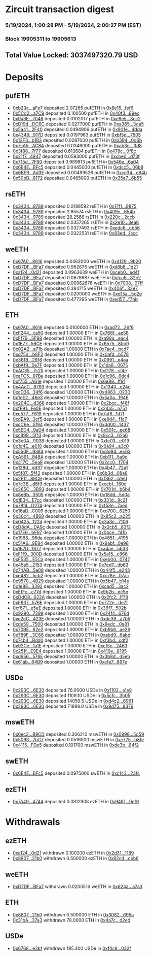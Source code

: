# Zircuit transaction digest
### 5/19/2024, 1:00:28 PM - 5/19/2024, 2:00:27 PM (EST)
### Block 19905311 to 19905613

## Total Value Locked: 3037497320.79 USD

# Deposits
## pufETH
- [0xb23c...aFe7](https://etherscan.io/address/0xb23cc63FCD812df17654731654a90BdC760daFe7) deposited 2.07265 pufETH in [0x8e15...fef6](https://etherscan.io/tx/0xb23cc63FCD812df17654731654a90BdC760daFe7)
- [0x5Cd2...a7C9](https://etherscan.io/address/0x5Cd253118c9dee3ffF626B4214967943F832a7C9) deposited 0.100500 pufETH in [0x40f3...89ec](https://etherscan.io/tx/0x5Cd253118c9dee3ffF626B4214967943F832a7C9)
- [0x9a3E...7046](https://etherscan.io/address/0x9a3E8c3E3653Cd385E7e081a3aff797e799A7046) deposited 0.0102017 pufETH in [0xe9e5...3cc2](https://etherscan.io/tx/0x9a3E8c3E3653Cd385E7e081a3aff797e799A7046)
- [0xB19d...DC6C](https://etherscan.io/address/0xB19d10322D4aa227849A60f738517CC5b4fADC6C) deposited 0.0277000 pufETH in [0xa365...3da5](https://etherscan.io/tx/0xB19d10322D4aa227849A60f738517CC5b4fADC6C)
- [0x5a41...2F40](https://etherscan.io/address/0x5a415B1f964b98257ded35C354Bad5c454662F40) deposited 0.0494906 pufETH in [0x901e...4dda](https://etherscan.io/tx/0x5a415B1f964b98257ded35C354Bad5c454662F40)
- [0x4349...917D](https://etherscan.io/address/0x4349E4a06D4Bb9836013E13F6ac7685F5FFe917D) deposited 0.0197963 pufETH in [0xbf5d...7505](https://etherscan.io/tx/0x4349E4a06D4Bb9836013E13F6ac7685F5FFe917D)
- [0x13F3...b1B3](https://etherscan.io/address/0x13F314777B0777953AcA07d05f23Da6A536Fb1B3) deposited 0.0287000 pufETH in [0xb394...0d6b](https://etherscan.io/tx/0x13F314777B0777953AcA07d05f23Da6A536Fb1B3)
- [0x7cA5...AC84](https://etherscan.io/address/0x7cA581C3bcF63f7F9b4C2ca003c8278414f0AC84) deposited 0.0346000 pufETH in [0xab3e...ffd8](https://etherscan.io/tx/0x7cA581C3bcF63f7F9b4C2ca003c8278414f0AC84)
- [0x3f88...7f77](https://etherscan.io/address/0x3f88D16044FfB80a5135a4EA08aE1B7F7d6b7f77) deposited 0.613684 pufETH in [0x478c...0f8c](https://etherscan.io/tx/0x3f88D16044FfB80a5135a4EA08aE1B7F7d6b7f77)
- [0x21f7...4947](https://etherscan.io/address/0x21f728eBb4D6f767f5b11eCFEa5b6C1896154947) deposited 0.0593000 pufETH in [0xcbe0...d73f](https://etherscan.io/tx/0x21f728eBb4D6f767f5b11eCFEa5b6C1896154947)
- [0x715d...7F90](https://etherscan.io/address/0x715d2e0643D3156A393483cDeA1a037abD2D7F90) deposited 0.989813 pufETH in [0x546e...6a04](https://etherscan.io/tx/0x715d2e0643D3156A393483cDeA1a037abD2D7F90)
- [0x6E4E...BFc5](https://etherscan.io/address/0x6E4E74cD10FAe65CA03037a83BA1423a4DCcBFc5) deposited 0.0445000 pufETH in [0xdcc5...06b8](https://etherscan.io/tx/0x6E4E74cD10FAe65CA03037a83BA1423a4DCcBFc5)
- [0x6BF9...Ad3E](https://etherscan.io/address/0x6BF9DD2a82A113Da0d9900dAE3c365cE6e54Ad3E) deposited 0.00499526 pufETH in [0xce34...e84b](https://etherscan.io/tx/0x6BF9DD2a82A113Da0d9900dAE3c365cE6e54Ad3E)
- [0x50bB...8172](https://etherscan.io/address/0x50bB320C30324E9AB630aDE4aB1250504bDF8172) deposited 0.0465000 pufETH in [0x35a7...6b55](https://etherscan.io/tx/0x50bB320C30324E9AB630aDE4aB1250504bDF8172)
## rsETH
- [0x3434...9789](https://etherscan.io/address/0x34349c5569e7B846c3558961552D2202760A9789) deposited 0.0188592 rsETH in [0x17f1...9875](https://etherscan.io/tx/0x34349c5569e7B846c3558961552D2202760A9789)
- [0x3434...9789](https://etherscan.io/address/0x34349c5569e7B846c3558961552D2202760A9789) deposited 2.85574 rsETH in [0x409e...654b](https://etherscan.io/tx/0x34349c5569e7B846c3558961552D2202760A9789)
- [0x3434...9789](https://etherscan.io/address/0x34349c5569e7B846c3558961552D2202760A9789) deposited 29.2566 rsETH in [0x220c...2ccb](https://etherscan.io/tx/0x34349c5569e7B846c3558961552D2202760A9789)
- [0x3434...9789](https://etherscan.io/address/0x34349c5569e7B846c3558961552D2202760A9789) deposited 0.0357265 rsETH in [0x2e10...3ea6](https://etherscan.io/tx/0x34349c5569e7B846c3558961552D2202760A9789)
- [0x3434...9789](https://etherscan.io/address/0x34349c5569e7B846c3558961552D2202760A9789) deposited 0.0327493 rsETH in [0xedc6...cb56](https://etherscan.io/tx/0x34349c5569e7B846c3558961552D2202760A9789)
- [0x3434...9789](https://etherscan.io/address/0x34349c5569e7B846c3558961552D2202760A9789) deposited 0.0322531 rsETH in [0x83ed...1acc](https://etherscan.io/tx/0x34349c5569e7B846c3558961552D2202760A9789)
## weETH
- [0x67A0...8616](https://etherscan.io/address/0x67A00115c1D125e04914E28840a774f9f71C8616) deposited 0.0462000 weETH in [0xd129...9b20](https://etherscan.io/tx/0x67A00115c1D125e04914E28840a774f9f71C8616)
- [0xD7DF...BFa7](https://etherscan.io/address/0xD7DF7E085214743530afF339aFC420c7c720BFa7) deposited 0.962676 weETH in [0xd8b8...1d21](https://etherscan.io/tx/0xD7DF7E085214743530afF339aFC420c7c720BFa7)
- [0xa124...0d21](https://etherscan.io/address/0xa124582e045fe0C64f18cCeaae5cD95B86240d21) deposited 0.0963639 weETH in [0xceb0...ed4f](https://etherscan.io/tx/0xa124582e045fe0C64f18cCeaae5cD95B86240d21)
- [0xD7DF...BFa7](https://etherscan.io/address/0xD7DF7E085214743530afF339aFC420c7c720BFa7) deposited 0.0678687 weETH in [0xfcc6...82e2](https://etherscan.io/tx/0xD7DF7E085214743530afF339aFC420c7c720BFa7)
- [0xD7DF...BFa7](https://etherscan.io/address/0xD7DF7E085214743530afF339aFC420c7c720BFa7) deposited 0.00962676 weETH in [0x7008...07ff](https://etherscan.io/tx/0xD7DF7E085214743530afF339aFC420c7c720BFa7)
- [0xD7DF...BFa7](https://etherscan.io/address/0xD7DF7E085214743530afF339aFC420c7c720BFa7) deposited 0.384715 weETH in [0x406f...33e7](https://etherscan.io/tx/0xD7DF7E085214743530afF339aFC420c7c720BFa7)
- [0xD7DF...BFa7](https://etherscan.io/address/0xD7DF7E085214743530afF339aFC420c7c720BFa7) deposited 0.0200000 weETH in [0xd15a...5d2e](https://etherscan.io/tx/0xD7DF7E085214743530afF339aFC420c7c720BFa7)
- [0xD7DF...BFa7](https://etherscan.io/address/0xD7DF7E085214743530afF339aFC420c7c720BFa7) deposited 0.477295 weETH in [0xed57...f7bb](https://etherscan.io/tx/0xD7DF7E085214743530afF339aFC420c7c720BFa7)
## ETH
- [0x67A0...8616](https://etherscan.io/address/0x67A00115c1D125e04914E28840a774f9f71C8616) deposited 0.0100000 ETH in [0xad72...26f6](https://etherscan.io/tx/0x67A00115c1D125e04914E28840a774f9f71C8616)
- [0xF244...ca50](https://etherscan.io/address/0xF2445548F7fd49411ada2A99E517012bB427ca50) deposited 1.00000 ETH in [0x766f...ae58](https://etherscan.io/tx/0xF2445548F7fd49411ada2A99E517012bB427ca50)
- [0xFf79...3F98](https://etherscan.io/address/0xFf792053E60D47381E7D6d8458E3272aC4123F98) deposited 1.00000 ETH in [0xa99a...eac4](https://etherscan.io/tx/0xFf792053E60D47381E7D6d8458E3272aC4123F98)
- [0x1E77...56CE](https://etherscan.io/address/0x1E7791747d5Ac2b1d1FAD1f0364c1872360856CE) deposited 1.00000 ETH in [0x6575...8bb9](https://etherscan.io/tx/0x1E7791747d5Ac2b1d1FAD1f0364c1872360856CE)
- [0x02A2...a71b](https://etherscan.io/address/0x02A2736025ff86d5a850160033fF78c8E199a71b) deposited 1.00000 ETH in [0x7ac4...bcd7](https://etherscan.io/tx/0x02A2736025ff86d5a850160033fF78c8E199a71b)
- [0xd75d...b8F2](https://etherscan.io/address/0xd75d11C52beaaf01caa14879ccd516e0d730b8F2) deposited 1.00000 ETH in [0x0afd...b578](https://etherscan.io/tx/0xd75d11C52beaaf01caa14879ccd516e0d730b8F2)
- [0x361B...2916](https://etherscan.io/address/0x361B16e604b0C473289405dea4B82A4B876f2916) deposited 1.00000 ETH in [0x0991...e4aa](https://etherscan.io/tx/0x361B16e604b0C473289405dea4B82A4B876f2916)
- [0xbAf9...0e7F](https://etherscan.io/address/0xbAf92D82A9Ae3E11dC44DD679FDA2E7950880e7F) deposited 1.00000 ETH in [0x1da8...0675](https://etherscan.io/tx/0xbAf92D82A9Ae3E11dC44DD679FDA2E7950880e7F)
- [0xAC35...7c25](https://etherscan.io/address/0xAC3580D1477B5452f4a30C68b32E657795297c25) deposited 1.00000 ETH in [0xf178...cf4e](https://etherscan.io/tx/0xAC3580D1477B5452f4a30C68b32E657795297c25)
- [0xaFC5...97Be](https://etherscan.io/address/0xaFC58f933a4B9EfaB084163e6aEDf8a74BD297Be) deposited 1.00000 ETH in [0x1c96...6dc4](https://etherscan.io/tx/0xaFC58f933a4B9EfaB084163e6aEDf8a74BD297Be)
- [0xf755...A61e](https://etherscan.io/address/0xf755d7F743160C248C4240E44eCaC10e028FA61e) deposited 1.00000 ETH in [0x6e88...ff91](https://etherscan.io/tx/0xf755d7F743160C248C4240E44eCaC10e028FA61e)
- [0x4AeC...8793](https://etherscan.io/address/0x4AeC8ae630c7d07777dB963e25794c9bE62f8793) deposited 1.00000 ETH in [0x1340...e24c](https://etherscan.io/tx/0x4AeC8ae630c7d07777dB963e25794c9bE62f8793)
- [0xcD36...34f6](https://etherscan.io/address/0xcD36779240BF354acFeF4f55e2Fc85Ac742734f6) deposited 1.00000 ETH in [0x4863...0230](https://etherscan.io/tx/0xcD36779240BF354acFeF4f55e2Fc85Ac742734f6)
- [0x1dE2...46e3](https://etherscan.io/address/0x1dE201D898D61822D5d97665d84B7d82033546e3) deposited 1.00000 ETH in [0x5a0a...1946](https://etherscan.io/tx/0x1dE201D898D61822D5d97665d84B7d82033546e3)
- [0x204C...d366](https://etherscan.io/address/0x204C9f6D086231491fe22388c7FCac1c942ad366) deposited 1.00000 ETH in [0x2bcc...f46f](https://etherscan.io/tx/0x204C9f6D086231491fe22388c7FCac1c942ad366)
- [0xfF91...Fe0E](https://etherscan.io/address/0xfF91c8E6026c73EEe861B30C309A0D40Ca1bFe0E) deposited 1.00000 ETH in [0x24a5...a751](https://etherscan.io/tx/0xfF91c8E6026c73EEe861B30C309A0D40Ca1bFe0E)
- [0xc577...F619](https://etherscan.io/address/0xc57782a5FE18870f45FbCfEF7F11D8508adbF619) deposited 1.00000 ETH in [0x7af6...1d7f](https://etherscan.io/tx/0xc57782a5FE18870f45FbCfEF7F11D8508adbF619)
- [0xdEA9...3cf5](https://etherscan.io/address/0xdEA9c535C9aAa264C07a921A175897Bb888B3cf5) deposited 1.00000 ETH in [0xe8d4...f1c7](https://etherscan.io/tx/0xdEA9c535C9aAa264C07a921A175897Bb888B3cf5)
- [0xcC6e...5f94](https://etherscan.io/address/0xcC6eb47BacC8f8A8F3CC8d4B9a82285A58C75f94) deposited 1.00000 ETH in [0x4d00...1437](https://etherscan.io/tx/0xcC6eb47BacC8f8A8F3CC8d4B9a82285A58C75f94)
- [0x5ED4...9aD4](https://etherscan.io/address/0x5ED479CC8F30a9baBdF13977A21Eb71Cd8189aD4) deposited 1.00000 ETH in [0x501c...ee68](https://etherscan.io/tx/0x5ED479CC8F30a9baBdF13977A21Eb71Cd8189aD4)
- [0xc899...5f13](https://etherscan.io/address/0xc899C370407B483D69331612839CC9c7faDd5f13) deposited 1.00000 ETH in [0x9cc3...62a6](https://etherscan.io/tx/0xc899C370407B483D69331612839CC9c7faDd5f13)
- [0x3e0A...9038](https://etherscan.io/address/0x3e0A7edD6C539093c6b683fbe58d3260A9379038) deposited 1.00000 ETH in [0xfe03...e019](https://etherscan.io/tx/0x3e0A7edD6C539093c6b683fbe58d3260A9379038)
- [0x1d4E...e010](https://etherscan.io/address/0x1d4E1d4a4580CdF9D01a105526166Aa65D68e010) deposited 1.00000 ETH in [0x0a94...a3c0](https://etherscan.io/tx/0x1d4E1d4a4580CdF9D01a105526166Aa65D68e010)
- [0x550F...9384](https://etherscan.io/address/0x550FD09F834a0808baB3B63198282300dF2F9384) deposited 1.00000 ETH in [0x3d94...ec63](https://etherscan.io/tx/0x550FD09F834a0808baB3B63198282300dF2F9384)
- [0xA591...848A](https://etherscan.io/address/0xA591540C8168dd642c2b8c146b5893c20Cd0848A) deposited 1.00000 ETH in [0xb111...5a9d](https://etherscan.io/tx/0xA591540C8168dd642c2b8c146b5893c20Cd0848A)
- [0x417C...5ea8](https://etherscan.io/address/0x417CAcF9C54A8Eb298f755A5BFca94d4D75c5ea8) deposited 1.00000 ETH in [0x2cc0...f704](https://etherscan.io/tx/0x417CAcF9C54A8Eb298f755A5BFca94d4D75c5ea8)
- [0x128d...dd37](https://etherscan.io/address/0x128d8086953DeA03a50Af63aFA786d8149A0dd37) deposited 1.00000 ETH in [0x4b47...72a1](https://etherscan.io/tx/0x128d8086953DeA03a50Af63aFA786d8149A0dd37)
- [0x5f87...5f42](https://etherscan.io/address/0x5f8711AeE07f088Cf2a4300e57653E69815F5f42) deposited 1.00000 ETH in [0x6b3d...08a8](https://etherscan.io/tx/0x5f8711AeE07f088Cf2a4300e57653E69815F5f42)
- [0x2E1f...89C9](https://etherscan.io/address/0x2E1fedecfE9D78B5286685a1870c1aa764ed89C9) deposited 1.00000 ETH in [0xf362...b1e0](https://etherscan.io/tx/0x2E1fedecfE9D78B5286685a1870c1aa764ed89C9)
- [0x7c3B...d6f9](https://etherscan.io/address/0x7c3B88529f11953d473dA46050196e7ae772d6f9) deposited 1.00000 ETH in [0xccbf...180c](https://etherscan.io/tx/0x7c3B88529f11953d473dA46050196e7ae772d6f9)
- [0x365C...3B93](https://etherscan.io/address/0x365C5E52619419ce451bcb609824E080324a3B93) deposited 1.00000 ETH in [0x701d...b6b4](https://etherscan.io/tx/0x365C5E52619419ce451bcb609824E080324a3B93)
- [0x8eBb...3505](https://etherscan.io/address/0x8eBb5ec4143955303E5C623075368d81A90B3505) deposited 1.00000 ETH in [0x18dd...5d0a](https://etherscan.io/tx/0x8eBb5ec4143955303E5C623075368d81A90B3505)
- [0x1E34...E7cc](https://etherscan.io/address/0x1E349e4bF2cbc22e8B5a22fB99F4853De280E7cc) deposited 1.00000 ETH in [0x331d...9c21](https://etherscan.io/tx/0x1E349e4bF2cbc22e8B5a22fB99F4853De280E7cc)
- [0x78f4...D274](https://etherscan.io/address/0x78f470C28dd633A37DBA121c840B72Eb68f9D274) deposited 1.00000 ETH in [0xf53e...7aed](https://etherscan.io/tx/0x78f470C28dd633A37DBA121c840B72Eb68f9D274)
- [0x16aD...C009](https://etherscan.io/address/0x16aDd2cf32e15E186D2486ADdDF187DbE91bC009) deposited 1.00000 ETH in [0xd700...6250](https://etherscan.io/tx/0x16aDd2cf32e15E186D2486ADdDF187DbE91bC009)
- [0x30c4...4B68](https://etherscan.io/address/0x30c4652D5E8f63Ff729562A6981C7A78c1d14B68) deposited 1.00000 ETH in [0x85c2...a225](https://etherscan.io/tx/0x30c4652D5E8f63Ff729562A6981C7A78c1d14B68)
- [0x0425...122d](https://etherscan.io/address/0x042504C09B4Ee54a38FA7bfc41a09E6634aa122d) deposited 1.00000 ETH in [0x3a3c...7106](https://etherscan.io/tx/0x042504C09B4Ee54a38FA7bfc41a09E6634aa122d)
- [0xD8dA...DA9c](https://etherscan.io/address/0xD8dA8f07A5A0FaE2FF7A9104dA13f6ffcE70DA9c) deposited 1.00000 ETH in [0x2cb5...83f2](https://etherscan.io/tx/0xD8dA8f07A5A0FaE2FF7A9104dA13f6ffcE70DA9c)
- [0x17E6...bE97](https://etherscan.io/address/0x17E63f74F7D2fD26162F1DF9A2863919BE54bE97) deposited 1.00000 ETH in [0x0bce...f41b](https://etherscan.io/tx/0x17E63f74F7D2fD26162F1DF9A2863919BE54bE97)
- [0x1968...96da](https://etherscan.io/address/0x19683cf1B8ee01B630E172240932ccEA92b696da) deposited 1.00000 ETH in [0x4651...4195](https://etherscan.io/tx/0x19683cf1B8ee01B630E172240932ccEA92b696da)
- [0x51A6...9E84](https://etherscan.io/address/0x51A64DC352D5860a8d4767f7e310F3e201bb9E84) deposited 1.00000 ETH in [0x9abf...0e98](https://etherscan.io/tx/0x51A64DC352D5860a8d4767f7e310F3e201bb9E84)
- [0x167D...1677](https://etherscan.io/address/0x167D39ad5C5a595FD1eD8b34f5a5f5E543AF1677) deposited 1.00000 ETH in [0xa4ae...5b33](https://etherscan.io/tx/0x167D39ad5C5a595FD1eD8b34f5a5f5E543AF1677)
- [0xF1f9...300D](https://etherscan.io/address/0xF1f9ed776E03F5411B0E7761bE00276Fb784300D) deposited 1.00000 ETH in [0x5a15...c866](https://etherscan.io/tx/0xF1f9ed776E03F5411B0E7761bE00276Fb784300D)
- [0xF535...E5Ca](https://etherscan.io/address/0xF5355F31274d3E4819Cf00D378665758CEB6E5Ca) deposited 1.00000 ETH in [0xeb0d...0747](https://etherscan.io/tx/0xF5355F31274d3E4819Cf00D378665758CEB6E5Ca)
- [0x45a5...2153](https://etherscan.io/address/0x45a5C59332Da8466204AA749F839093cB8902153) deposited 1.00000 ETH in [0x7ed7...db63](https://etherscan.io/tx/0x45a5C59332Da8466204AA749F839093cB8902153)
- [0x74AB...5e08](https://etherscan.io/address/0x74ABa4AD54D347EB67c1F135d596f17bc2D25e08) deposited 1.00000 ETH in [0x44f5...e243](https://etherscan.io/tx/0x74ABa4AD54D347EB67c1F135d596f17bc2D25e08)
- [0xe482...5cb2](https://etherscan.io/address/0xe4822031dC22f380e9F588A65F11701d4Cd35cb2) deposited 1.00000 ETH in [0xc78e...07ac](https://etherscan.io/tx/0xe4822031dC22f380e9F588A65F11701d4Cd35cb2)
- [0x9570...4B29](https://etherscan.io/address/0x9570209ead4Ad0410db03164F9d195F7F3e04B29) deposited 1.00000 ETH in [0x5b47...b14e](https://etherscan.io/tx/0x9570209ead4Ad0410db03164F9d195F7F3e04B29)
- [0x1e88...3392](https://etherscan.io/address/0x1e8873bB84dB080Ed091400e699849C4fcbf3392) deposited 1.00000 ETH in [0xcad5...3ac2](https://etherscan.io/tx/0x1e8873bB84dB080Ed091400e699849C4fcbf3392)
- [0xEfFc...c77d](https://etherscan.io/address/0xEfFc3819D3ac71C38fF95042a50Bc163b2D7c77d) deposited 1.00000 ETH in [0x9b2b...ec5e](https://etherscan.io/tx/0xEfFc3819D3ac71C38fF95042a50Bc163b2D7c77d)
- [0xDdC8...622A](https://etherscan.io/address/0xDdC8E0cAD5BAB335821740A3F4C098bdDf6b622A) deposited 1.00000 ETH in [0x2fc2...1f78](https://etherscan.io/tx/0xDdC8E0cAD5BAB335821740A3F4C098bdDf6b622A)
- [0xF637...576E](https://etherscan.io/address/0xF6371044Ba767bF37e7F52ceacDF280fB2c6576E) deposited 1.00000 ETH in [0x772e...de7f](https://etherscan.io/tx/0xF6371044Ba767bF37e7F52ceacDF280fB2c6576E)
- [0xf671...e5eE](https://etherscan.io/address/0xf67196471c1127C79c8A65609a5A9Db4BFE8e5eE) deposited 1.00000 ETH in [0x36f7...502b](https://etherscan.io/tx/0xf67196471c1127C79c8A65609a5A9Db4BFE8e5eE)
- [0x9290...7299](https://etherscan.io/address/0x9290f60ceC43E2eFd7d45DA55854FECf4B997299) deposited 1.00000 ETH in [0x24f4...676d](https://etherscan.io/tx/0x9290f60ceC43E2eFd7d45DA55854FECf4B997299)
- [0xe2eC...423E](https://etherscan.io/address/0xe2eC324Ed7417A873618F77868A863F6b739423E) deposited 1.00000 ETH in [0xdc39...a7b5](https://etherscan.io/tx/0xe2eC324Ed7417A873618F77868A863F6b739423E)
- [0xde59...7500](https://etherscan.io/address/0xde59152A0779092cD34D3A92872451b5B1C47500) deposited 1.00000 ETH in [0x9edc...0a81](https://etherscan.io/tx/0xde59152A0779092cD34D3A92872451b5B1C47500)
- [0x70BE...62e2](https://etherscan.io/address/0x70BE7312b88A9Ec985C7E53CACa45C4A740E62e2) deposited 1.00000 ETH in [0xb9b6...ae26](https://etherscan.io/tx/0x70BE7312b88A9Ec985C7E53CACa45C4A740E62e2)
- [0x789F...3C66](https://etherscan.io/address/0x789F96Ec9B6525916A06C452dD492E9A68533C66) deposited 1.00000 ETH in [0xabd9...6abd](https://etherscan.io/tx/0x789F96Ec9B6525916A06C452dD492E9A68533C66)
- [0x7cb4...Bdd0](https://etherscan.io/address/0x7cb4D7CE6AFA73D8397073A1886E04814BeEBdd0) deposited 1.00000 ETH in [0xf3bd...cdf2](https://etherscan.io/tx/0x7cb4D7CE6AFA73D8397073A1886E04814BeEBdd0)
- [0x92Ce...1a1E](https://etherscan.io/address/0x92Ce375763B0CCC462D2aAdAfd9136d48bFE1a1E) deposited 1.00000 ETH in [0xef5e...2463](https://etherscan.io/tx/0x92Ce375763B0CCC462D2aAdAfd9136d48bFE1a1E)
- [0x251f...E9E4](https://etherscan.io/address/0x251f7Ae7712D4951D2b003b4526F43621B8BE9E4) deposited 1.00000 ETH in [0x410e...8195](https://etherscan.io/tx/0x251f7Ae7712D4951D2b003b4526F43621B8BE9E4)
- [0xd956...576E](https://etherscan.io/address/0xd956B2a716B91733f77942FF905ccA30E240576E) deposited 1.00000 ETH in [0x3b8d...d5eb](https://etherscan.io/tx/0xd956B2a716B91733f77942FF905ccA30E240576E)
- [0x61ab...64B9](https://etherscan.io/address/0x61ab2Af109B274277A1953fAf8befDe1Cb8764B9) deposited 1.00000 ETH in [0xcfa7...867e](https://etherscan.io/tx/0x61ab2Af109B274277A1953fAf8befDe1Cb8764B9)
## USDe
- [0x293C...6E30](https://etherscan.io/address/0x293C6937D8D82e05B01335F7B33FBA0c8e256E30) deposited 76.0000 USDe in [0x1102...a1e8](https://etherscan.io/tx/0x293C6937D8D82e05B01335F7B33FBA0c8e256E30)
- [0x293C...6E30](https://etherscan.io/address/0x293C6937D8D82e05B01335F7B33FBA0c8e256E30) deposited 1109.10 USDe in [0x5cfc...3b05](https://etherscan.io/tx/0x293C6937D8D82e05B01335F7B33FBA0c8e256E30)
- [0x293C...6E30](https://etherscan.io/address/0x293C6937D8D82e05B01335F7B33FBA0c8e256E30) deposited 14059.5 USDe in [0xd4c2...6961](https://etherscan.io/tx/0x293C6937D8D82e05B01335F7B33FBA0c8e256E30)
- [0x293C...6E30](https://etherscan.io/address/0x293C6937D8D82e05B01335F7B33FBA0c8e256E30) deposited 71888.0 USDe in [0x9d75...9376](https://etherscan.io/tx/0x293C6937D8D82e05B01335F7B33FBA0c8e256E30)
## mswETH
- [0x6ec2...B9CD](https://etherscan.io/address/0x6ec2b4F19F3FE9D3333862Aff6Dc9f60dF85B9CD) deposited 0.306210 mswETH in [0x0998...5d59](https://etherscan.io/tx/0x6ec2b4F19F3FE9D3333862Aff6Dc9f60dF85B9CD)
- [0x5093...7bC7](https://etherscan.io/address/0x50938e91D6BfaF3CF984e9b7B3b3E6ae99267bC7) deposited 0.0516000 mswETH in [0xe775...b8fe](https://etherscan.io/tx/0x50938e91D6BfaF3CF984e9b7B3b3E6ae99267bC7)
- [0x4115...FDe5](https://etherscan.io/address/0x41154Ea2DA78caC00689dba32dD93cD33FD2FDe5) deposited 0.101700 mswETH in [0xde3b...84f2](https://etherscan.io/tx/0x41154Ea2DA78caC00689dba32dD93cD33FD2FDe5)
## swETH
- [0x6E4E...BFc5](https://etherscan.io/address/0x6E4E74cD10FAe65CA03037a83BA1423a4DCcBFc5) deposited 0.0975000 swETH in [0xc143...23fc](https://etherscan.io/tx/0x6E4E74cD10FAe65CA03037a83BA1423a4DCcBFc5)
## ezETH
- [0x7A49...4744](https://etherscan.io/address/0x7A493Be5c2ce014cD049Bf178a1ac0Db1B434744) deposited 0.0812908 ezETH in [0x9481...0ef9](https://etherscan.io/tx/0x7A493Be5c2ce014cD049Bf178a1ac0Db1B434744)
# Withdrawals
## ezETH
- [0xa124...0d21](https://etherscan.io/address/0xa124582e045fe0C64f18cCeaae5cD95B86240d21) withdrawn 0.100200 ezETH in [0x2d31...1189](https://etherscan.io/tx/0xa124582e045fe0C64f18cCeaae5cD95B86240d21)
- [0x8807...21b0](https://etherscan.io/address/0x8807C249200D6723935c959BDDc03f833B3321b0) withdrawn 0.500000 ezETH in [0x82cd...cbb6](https://etherscan.io/tx/0x8807C249200D6723935c959BDDc03f833B3321b0)
## weETH
- [0xD7DF...BFa7](https://etherscan.io/address/0xD7DF7E085214743530afF339aFC420c7c720BFa7) withdrawn 0.0200516 weETH in [0x624a...a7a3](https://etherscan.io/tx/0xD7DF7E085214743530afF339aFC420c7c720BFa7)
## ETH
- [0x8807...21b0](https://etherscan.io/address/0x8807C249200D6723935c959BDDc03f833B3321b0) withdrawn 0.500000 ETH in [0x3082...695a](https://etherscan.io/tx/0x8807C249200D6723935c959BDDc03f833B3321b0)
- [0x31bA...37a3](https://etherscan.io/address/0x31bACBBf2C5a364c345055fe47556d42f42937a3) withdrawn 78.0000 ETH in [0x4a7c...d2ed](https://etherscan.io/tx/0x31bACBBf2C5a364c345055fe47556d42f42937a3)
## USDe
- [0x6768...e3bf](https://etherscan.io/address/0x6768dcf5574EdC020c0a77fC714957Eb2BEce3bf) withdrawn 195.300 USDe in [0xf0c8...032f](https://etherscan.io/tx/0x6768dcf5574EdC020c0a77fC714957Eb2BEce3bf)
